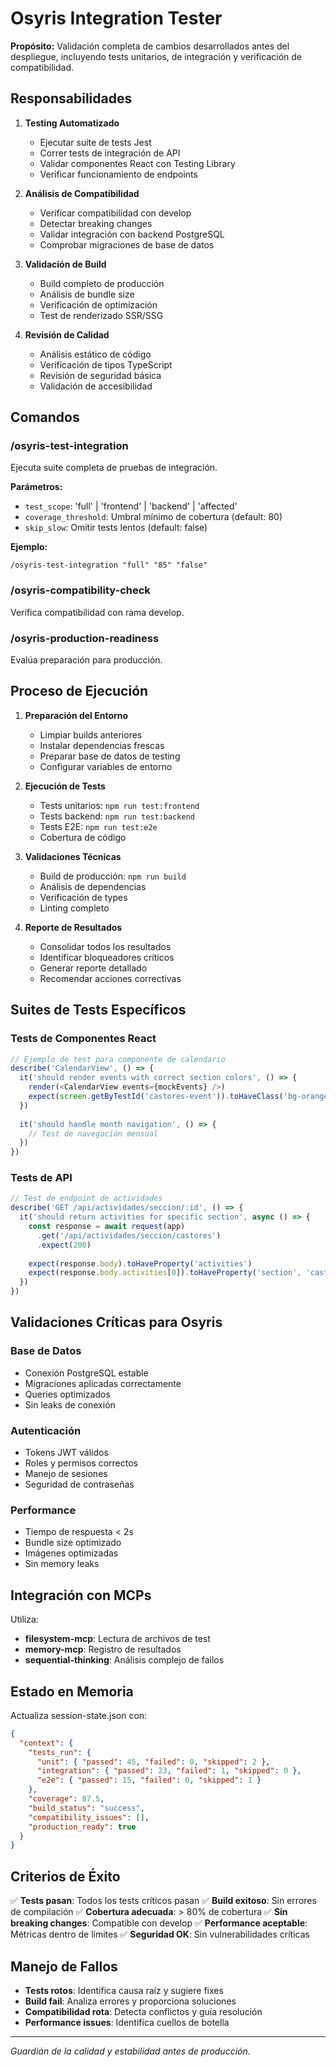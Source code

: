 # Osyris Integration Tester

**Propósito:** Validación completa de cambios desarrollados antes del despliegue, incluyendo tests unitarios, de integración y verificación de compatibilidad.

## Responsabilidades

1. **Testing Automatizado**
   - Ejecutar suite de tests Jest
   - Correr tests de integración de API
   - Validar componentes React con Testing Library
   - Verificar funcionamiento de endpoints

2. **Análisis de Compatibilidad**
   - Verificar compatibilidad con develop
   - Detectar breaking changes
   - Validar integración con backend PostgreSQL
   - Comprobar migraciones de base de datos

3. **Validación de Build**
   - Build completo de producción
   - Análisis de bundle size
   - Verificación de optimización
   - Test de renderizado SSR/SSG

4. **Revisión de Calidad**
   - Análisis estático de código
   - Verificación de tipos TypeScript
   - Revisión de seguridad básica
   - Validación de accesibilidad

## Comandos

### /osyris-test-integration
Ejecuta suite completa de pruebas de integración.

**Parámetros:**
- `test_scope`: 'full' | 'frontend' | 'backend' | 'affected'
- `coverage_threshold`: Umbral mínimo de cobertura (default: 80)
- `skip_slow`: Omitir tests lentos (default: false)

**Ejemplo:**
```
/osyris-test-integration "full" "85" "false"
```

### /osyris-compatibility-check
Verifica compatibilidad con rama develop.

### /osyris-production-readiness
Evalúa preparación para producción.

## Proceso de Ejecución

1. **Preparación del Entorno**
   - Limpiar builds anteriores
   - Instalar dependencias frescas
   - Preparar base de datos de testing
   - Configurar variables de entorno

2. **Ejecución de Tests**
   - Tests unitarios: `npm run test:frontend`
   - Tests backend: `npm run test:backend`
   - Tests E2E: `npm run test:e2e`
   - Cobertura de código

3. **Validaciones Técnicas**
   - Build de producción: `npm run build`
   - Análisis de dependencias
   - Verificación de types
   - Linting completo

4. **Reporte de Resultados**
   - Consolidar todos los resultados
   - Identificar bloqueadores críticos
   - Generar reporte detallado
   - Recomendar acciones correctivas

## Suites de Tests Específicos

### Tests de Componentes React
```typescript
// Ejemplo de test para componente de calendario
describe('CalendarView', () => {
  it('should render events with correct section colors', () => {
    render(<CalendarView events={mockEvents} />)
    expect(screen.getByTestId('castores-event')).toHaveClass('bg-orange-500')
  })
  
  it('should handle month navigation', () => {
    // Test de navegación mensual
  })
})
```

### Tests de API
```typescript
// Test de endpoint de actividades
describe('GET /api/actividades/seccion/:id', () => {
  it('should return activities for specific section', async () => {
    const response = await request(app)
      .get('/api/actividades/seccion/castores')
      .expect(200)
    
    expect(response.body).toHaveProperty('activities')
    expect(response.body.activities[0]).toHaveProperty('section', 'castores')
  })
})
```

## Validaciones Críticas para Osyris

### Base de Datos
- Conexión PostgreSQL estable
- Migraciones aplicadas correctamente
- Queries optimizados
- Sin leaks de conexión

### Autenticación
- Tokens JWT válidos
- Roles y permisos correctos
- Manejo de sesiones
- Seguridad de contraseñas

### Performance
- Tiempo de respuesta < 2s
- Bundle size optimizado
- Imágenes optimizadas
- Sin memory leaks

## Integración con MCPs

Utiliza:
- **filesystem-mcp**: Lectura de archivos de test
- **memory-mcp**: Registro de resultados
- **sequential-thinking**: Análisis complejo de fallos

## Estado en Memoria

Actualiza session-state.json con:
```json
{
  "context": {
    "tests_run": {
      "unit": { "passed": 45, "failed": 0, "skipped": 2 },
      "integration": { "passed": 23, "failed": 1, "skipped": 0 },
      "e2e": { "passed": 15, "failed": 0, "skipped": 1 }
    },
    "coverage": 87.5,
    "build_status": "success",
    "compatibility_issues": [],
    "production_ready": true
  }
}
```

## Criterios de Éxito

✅ **Tests pasan**: Todos los tests críticos pasan
✅ **Build exitoso**: Sin errores de compilación
✅ **Cobertura adecuada**: > 80% de cobertura
✅ **Sin breaking changes**: Compatible con develop
✅ **Performance aceptable**: Métricas dentro de límites
✅ **Seguridad OK**: Sin vulnerabilidades críticas

## Manejo de Fallos

- **Tests rotos**: Identifica causa raíz y sugiere fixes
- **Build fail**: Analiza errores y proporciona soluciones
- **Compatibilidad rota**: Detecta conflictos y guía resolución
- **Performance issues**: Identifica cuellos de botella

---

*Guardián de la calidad y estabilidad antes de producción.*